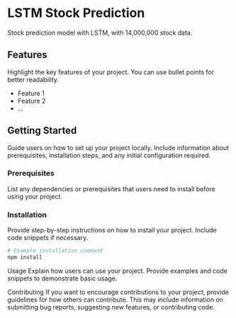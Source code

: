 # LSTM Stock Prediction

Stock prediction model with LSTM, with 14,000,000 stock data.

## Features

Highlight the key features of your project. You can use bullet points for better readability.

- Feature 1
- Feature 2
- ...

## Getting Started

Guide users on how to set up your project locally. Include information about prerequisites, installation steps, and any initial configuration required.

### Prerequisites

List any dependencies or prerequisites that users need to install before using your project.

### Installation

Provide step-by-step instructions on how to install your project. Include code snippets if necessary.

```bash
# Example installation command
npm install
```

Usage
Explain how users can use your project. Provide examples and code snippets to demonstrate basic usage.

Contributing
If you want to encourage contributions to your project, provide guidelines for how others can contribute. This may include information on submitting bug reports, suggesting new features, or contributing code.
